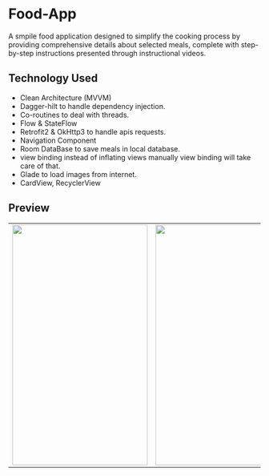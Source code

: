 # Food-App
A smpile food application designed to simplify the cooking process by providing comprehensive details about selected meals, complete with step-by-step instructions presented through instructional videos.

## Technology Used
- Clean Architecture (MVVM) 
- Dagger-hilt to handle dependency injection.
- Co-routines to deal with threads.
- Flow & StateFlow
- Retrofit2 & OkHttp3 to handle apis requests.
- Navigation Component
- Room DataBase to save meals in local database.
- view binding instead of inflating views manually view binding will take care of that.
- Glade to load images from internet.
- CardView, RecyclerView

## Preview
<table>
  <tr> 
    <td><img src="https://github.com/Ahmed-Srhan/Food-App/assets/106891451/35b450c4-42ce-4e17-abd0-1901cdd2b416" width=270 height=480></td>
    <td><img src="https://github.com/Ahmed-Srhan/Food-App/assets/106891451/62f0d888-311b-454e-b46d-2940a057eca4" width=270 height=480></td>
    <td><img src="https://github.com/Ahmed-Srhan/Food-App/assets/106891451/2d518a99-c705-4ada-92cf-f5f16e218f32" width=270 height=480></td>
    <td><img src="https://github.com/Ahmed-Srhan/Food-App/assets/106891451/62004fab-64e7-47cd-b63b-c63aba3dfad9" width=270 height=480></td>
   </tr>
 </table>
 

